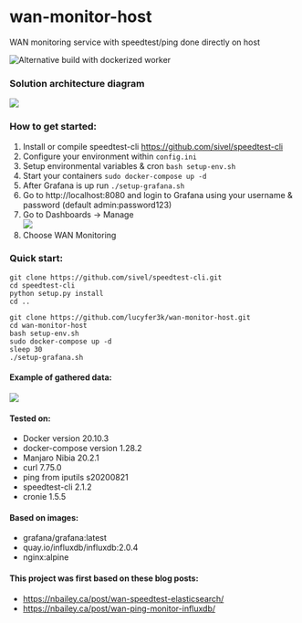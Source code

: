 # wan-monitor-host
WAN monitoring service with speedtest/ping done directly on host 

![Alternative build with dockerized worker](https://github.com/lucyfer3k/wan-monitor-worker)

### Solution architecture diagram
![](https://i.imgur.com/fbSUBcq.png)

### How to get started:
1. Install or compile speedtest-cli https://github.com/sivel/speedtest-cli
1. Configure your environment within `config.ini`
2. Setup environmental variables & cron `bash setup-env.sh`
3. Start your containers `sudo docker-compose up -d`
4. After Grafana is up run `./setup-grafana.sh`
5. Go to http://localhost:8080 and login to Grafana using your username & password (default admin:password123)
6. Go to Dashboards -> Manage<br/>
![](https://i.imgur.com/uRt18fP.png)
7. Choose WAN Monitoring

### Quick start:
```
git clone https://github.com/sivel/speedtest-cli.git
cd speedtest-cli
python setup.py install
cd ..

git clone https://github.com/lucyfer3k/wan-monitor-host.git
cd wan-monitor-host
bash setup-env.sh
sudo docker-compose up -d
sleep 30
./setup-grafana.sh
```


#### Example of gathered data:

![](https://i.imgur.com/5H9AsuH.png)

#### Tested on:
- Docker version 20.10.3
- docker-compose version 1.28.2
- Manjaro Nibia 20.2.1
- curl 7.75.0
- ping from iputils s20200821
- speedtest-cli 2.1.2
- cronie 1.5.5


#### Based on images:
- grafana/grafana:latest
- quay.io/influxdb/influxdb:2.0.4
- nginx:alpine


#### This project was first based on these blog posts:
- https://nbailey.ca/post/wan-speedtest-elasticsearch/
- https://nbailey.ca/post/wan-ping-monitor-influxdb/
